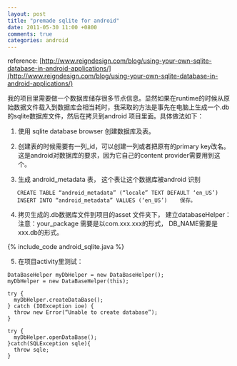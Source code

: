 ```yaml
---
layout: post
title: "premade sqlite for android"
date: 2011-05-30 11:00 +0800
comments: true
categories: android
---
```


reference: [http://www.reigndesign.com/blog/using-your-own-sqlite-database-in-android-applications/](http://www.reigndesign.com/blog/using-your-own-sqlite-database-in-android-applications/)

我的项目里需要做一个数据库储存很多节点信息。显然如果在runtime的时候从原始数据文件载入到数据库会相当耗时，我采取的方法是事先在电脑上生成一个.db的sqlite数据库文件，然后在拷贝到android 项目里面。具体做法如下：



1. 使用 sqlite database browser 创建数据库及表。

2. 创建表的时候需要有一列_id，可以创建一列或者把原有的primary key改名。这是android对数据库的要求，因为它自己的content provider需要用到这个。

3. 生成 android_metadata 表， 这个表让这个数据库被android 识别
```
   CREATE TABLE “android_metadata” (“locale” TEXT DEFAULT ‘en_US’)
   INSERT INTO “android_metadata” VALUES (‘en_US’)    保存。
```

4. 拷贝生成的.db数据库文件到项目的asset 文件夹下， 建立databaseHelper：
注意：your_package 需要是以com.xxx.xxx的形式， DB_NAME需要是xxx.db的形式。

{% include_code android_sqlite.java %}

5. 在项目activity里测试：

```
DataBaseHelper myDbHelper = new DataBaseHelper();
myDbHelper = new DataBaseHelper(this);

try {
  myDbHelper.createDataBase();
} catch (IOException ioe) {
  throw new Error(“Unable to create database”);
}

try {
  myDbHelper.openDataBase();
}catch(SQLException sqle){
  throw sqle;
}
```
